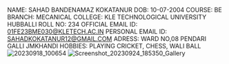 NAME: SAHAD BANDENAMAZ KOKATANUR 
DOB: 10-07-2004
COURSE: BE 
BRANCH: MECANICAL 
COLLEGE: KLE TECHNOLOGICAL UNIVERSITY HUBBALLI 
ROLL NO: 234
OFFICIAL EMAIL ID: 01FE23BME030@KLETECH.AC.IN 
PERSONAL EMAIL ID: SAHADKOKATANUR12@GMAIL.COM 
ADRESS: WARD NO,08 PENDARI GALLI JMKHANDI
HOBBIES: PLAYING CRICKET, CHESS, WALI BALL
![20230918_100654](https://github.com/01fe23bme030/01fe23bme030/assets/145796919/93248802-2ba1-43b9-b07a-5d53efba30ba)
![Screenshot_20230924_185350_Gallery](https://github.com/01fe23bme030/01fe23bme030/assets/145796919/44e8068b-5b52-4b84-8257-120124623827)




